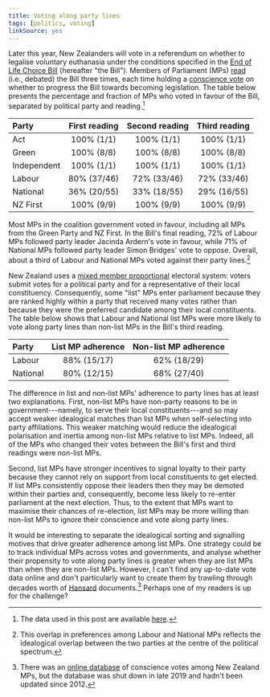 ```yaml
---
title: Voting along party lines
tags: [politics, voting]
linkSource: yes
---
```


Later this year, New Zealanders will vote in a referendum on whether to legalise voluntary euthanasia under the conditions specified in the [End of Life Choice Bill](http://www.legislation.govt.nz/bill/member/2017/0269/latest/DLM7285905.html) (hereafter "the Bill").
Members of Parliament (MPs) [read](https://en.wikipedia.org/wiki/Reading_(legislature)) (i.e., debated) the Bill three times, each time holding a [conscience vote](https://en.wikipedia.org/wiki/Conscience_vote) on whether to progress the Bill towards becoming legislation.
The table below presents the percentage and fraction of MPs who voted in favour of the Bill, separated by political party and reading.[^data]

[^data]: The data used in this post are available [here](https://github.com/bldavies/eolc-bill/).

|Party       | First reading | Second reading | Third reading |
|:-----------|:-------------:|:--------------:|:-------------:|
|Act         |  100% (1/1)   |   100% (1/1)   |  100% (1/1)   |
|Green       |  100% (8/8)   |   100% (8/8)   |  100% (8/8)   |
|Independent |  100% (1/1)   |   100% (1/1)   |  100% (1/1)   |
|Labour      |  80% (37/46)  |  72% (33/46)   |  72% (33/46)  |
|National    |  36% (20/55)  |  33% (18/55)   |  29% (16/55)  |
|NZ First    |  100% (9/9)   |   100% (9/9)   |  100% (9/9)   |

Most MPs in the coalition government voted in favour, including all MPs from the Green Party and NZ First.
In the Bill's final reading, 72% of Labour MPs followed party leader Jacinda Ardern's vote in favour, while 71% of National MPs followed party leader Simon Bridges' vote to oppose.
Overall, about a third of Labour and National MPs voted against their party lines.[^overlap]

[^overlap]: This overlap in preferences among Labour and National MPs reflects the idealogical overlap between the two parties at the centre of the political spectrum.

New Zealand uses a [mixed member proportional](https://en.wikipedia.org/wiki/Mixed-member_proportional_representation) electoral system:
voters submit votes for a political party and for a representative of their local constituency.
Consequently, some "list" MPs enter parliament because they are ranked highly within a party that received many votes rather than because they were the preferred candidate among their local constituents.
The table below shows that Labour and National list MPs were more likely to vote along party lines than non-list MPs in the Bill's third reading.

|Party    | List MP adherence | Non-list MP adherence |
|:--------|:-----------------:|:---------------------:|
|Labour   |    88% (15/17)    |      62% (18/29)      |
|National |    80% (12/15)    |      68% (27/40)      |

The difference in list and non-list MPs' adherence to party lines has at least two explanations.
First, non-list MPs have non-party reasons to be in government---namely, to serve their local constituents---and so may accept weaker idealogical matches than list MPs when self-selecting into party affiliations.
This weaker matching would reduce the idealogical polarisation and inertia among non-list MPs relative to list MPs.
Indeed, all of the MPs who changed their votes between the Bill's first and third readings were non-list MPs.

Second, list MPs have stronger incentives to signal loyalty to their party because they cannot rely on support from local constituents to get elected.
If list MPs consistently oppose their leaders then they may be demoted within their parties and, consequently, become less likely to re-enter parliament at the next election.
Thus, to the extent that MPs want to maximise their chances of re-election, list MPs may be more willing than non-list MPs to ignore their conscience and vote along party lines.

It would be interesting to separate the idealogical sorting and signalling motives that drive greater adherence among list MPs.
One strategy could be to track individual MPs across votes and governments, and analyse whether their propensity to vote along party lines is greater when they are list MPs than when they are non-list MPs.
However, I can't find any up-to-date vote data online and don't particularly want to create them by trawling through decades worth of [Hansard](https://www.parliament.nz/en/pb/hansard-debates/) documents.[^wotfun]
Perhaps one of my readers is up for the challenge?

[^wotfun]: There was an [online database](https://web.archive.org/web/20190911021215/http://votes.wotfun.com/) of conscience votes among New Zealand MPs, but the database was shut down in late 2019 and hadn't been updated since 2012.

